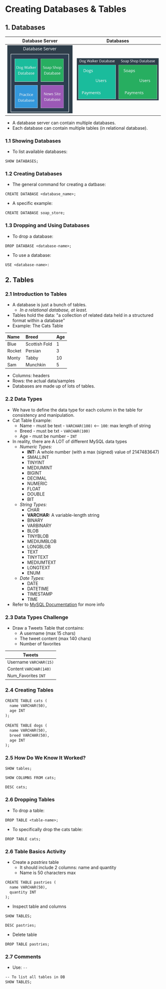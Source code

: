 # Creating Databases & Tables
## 1. Databases
| Database Server | Databases |
|-----------------|-----------|
|![db-server](https://github.com/ndomah/MySQL-Bootcamp-Go-from-SQL-Beginner-to-Expert/blob/main/1.%20Creating%20Databases%20%26%20Tables/img/db-server.png) | ![db](https://github.com/ndomah/MySQL-Bootcamp-Go-from-SQL-Beginner-to-Expert/blob/main/1.%20Creating%20Databases%20%26%20Tables/img/db-tables.png) |
- A database server can contain multiple databases.
- Each database can contain multiple tables (in relational database).
### 1.1 Showing Databases
- To list available databases:
```mysql
SHOW DATABASES;
```
### 1.2 Creating Databases
- The general command for creating a datbase:
```mysql
CREATE DATABASE <database_name>;
```
- A specific example:
```mysql
CREATE DATABASE soap_store;
```
### 1.3 Dropping and Using Databases
- To drop a database:
```mysql
DROP DATABASE <database-name>;
```
- To use a database:
```mysql
USE <database-name>:
```
## 2. Tables
### 2.1 Introduction to Tables
- A database is just a bunch of tables.
  - *In a relational database, at least.*
- Tables hold the data: "a collection of related data held in a structured format within a database"
- Example: The Cats Table
  
| Name | Breed | Age |
| :--- | :--- | :--- |
|Blue |Scottish Fold |1 |
|Rocket |Persian |3 |
|Monty |Tabby |10 |
|Sam |Munchkin |5

- Columns: headers
- Rows: the actual data/samples
- Databases are made up of lots of tables.
### 2.2 Data Types
- We have to define the data type for each column in the table for consistency and manipulation.
- Cat Table Example:
  - Name - must be text - `VARCHAR(100)` <-- `100`: max length of string
  - Breed - must be txt - `VARCHAR(100)`
  - Age - must be number - `INT`
- In reality, there are A LOT of different MySQL data types
  - *Numeric Types:*
    - **INT:** A whole number (with a max (signed) value of 2147483647)
    - SMALLINT
    - TINYINT
    - MEDIUMINT
    - BIGINT
    - DECIMAL
    - NUMERIC
    - FLOAT
    - DOUBLE
    - BIT
  - *String Types:*
    -  CHAR
    -  **VARCHAR:** A variable-length string
    -  BINARY
    -  VARBINARY
    -  BLOB
    -  TINYBLOB
    -  MEDIUMBLOB
    -  LONGBLOB
    -  TEXT
    -  TINYTEXT
    -  MEDIUMTEXT
    -  LONGTEXT
    -  ENUM
  - *Date Types:*
    - DATE
    - DATETIME
    - TIMESTAMP
    - TIME
- Refer to [MySQL Documentation](https://dev.mysql.com/doc/refman/8.4/en/data-types.html) for more info
### 2.3 Data Types Challenge
- Draw a Tweets Table that contains:
  - A username (max 15 chars)
  - The tweet content (max 140 chars)
  - Number of favorites

| Tweets |
| --- |
| Username `VARCHAR(15)` |
| Content `VARCHAR(140)` |
| Num_Favorites `INT` |
### 2.4 Creating Tables
```mysql
CREATE TABLE cats (
  name VARCHAR(50),
  age INT
);

CREATE TABLE dogs (
  name VARCHAR(50),
  breed VARCHAR(50),
  age INT
);
```
### 2.5 How Do We Know It Worked?
```mysql
SHOW tables;
```
```mysql
SHOW COLUMNS FROM cats;
```
```mysql
DESC cats;
```
### 2.6 Dropping Tables
- To drop a table:
```mysql
DROP TABLE <table-name>;
```
- To specifically drop the cats table:
```mysql
DROP TABLE cats;
```
### 2.6 Table Basics Activity
- Create a *pastries* table
  - It should include 2 columns: name and quantity
  - Name is 50 characters max
```mysql
CREATE TABLE pastries (
  name VARCHAR(50),
  quantity INT
);
```
- Inspect table and columns
```mysql
SHOW TABLES;
```
```mysql
DESC pastries;
```
- Delete table
```mysql
DROP TABLE pastries;
```
### 2.7 Comments
- Use: `--`
```mysql
-- To list all tables in DB
SHOW TABLES;
```
